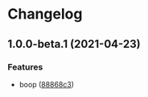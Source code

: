 # Changelog

## 1.0.0-beta.1 (2021-04-23)


### Features

* boop ([88868c3](https://www.github.com/runeh/json-to-runtypes/commit/88868c3c9a199da754228a7cda2d75de7819c0cf))
